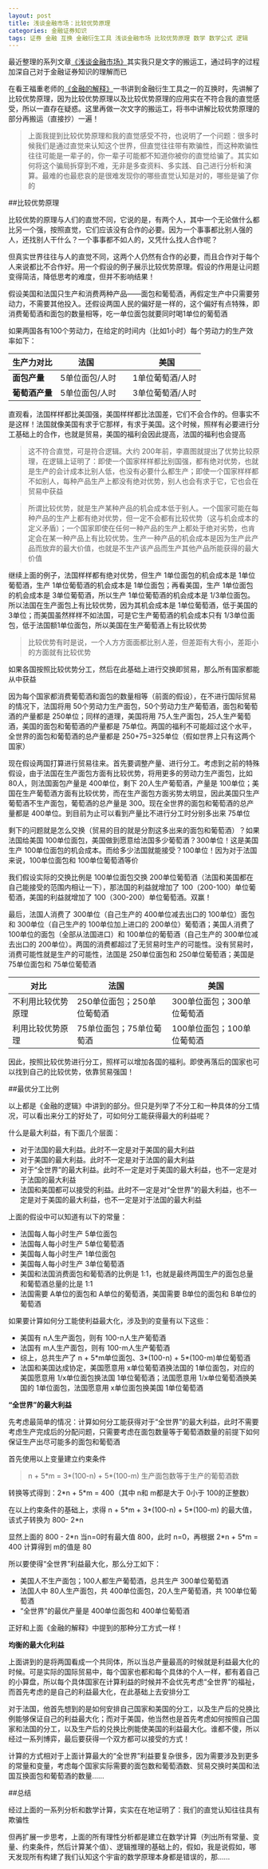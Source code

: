 ```yaml
---
layout: post
title: 浅谈金融市场：比较优势原理
categories: 金融证券知识
tags: 证券 金融 互换 金融衍生工具 浅谈金融市场 比较优势原理 数学 数学公式 逻辑
---
```


最近整理的系列文章[《浅谈金融市场》](http://www.xumenger.com/tags/#浅谈金融市场)其实我只是文字的搬运工，通过码字的过程加深自己对于金融证券知识的理解而已

在看王福重老师的[《金融的解释》](https://book.douban.com/subject/26032227/)一书讲到金融衍生工具之一的互换时，先讲解了比较优势原理，因为比较优势原理以及比较优势原理的应用实在不符合我的直觉感受，所以一直存在疑惑。这里再做一次文字的搬运工，将书中讲解比较优势原理的部分再搬运（直接抄）一遍！

>上面我提到比较优势原理和我的直觉感受不符，也说明了一个问题：很多时候我们是通过直觉来认知这个世界，但直觉往往带有欺骗性，而这种欺骗性往往可能是一辈子的，你一辈子可能都不知道你被你的直觉给骗了。其实如何将这个骗局拆穿到不难，无非是多查资料、多实践、自己进行分析和演算。最难的也最悲哀的是很难发现你的哪些直觉认知是对的，哪些是骗了你的

##比较优势原理

比较优势的原理与人们的直觉不同，它说的是，有两个人，其中一个无论做什么都比另一个强，按照直觉，它们应该没有合作的必要。因为一个事事都比别人强的人，还找别人干什么？一个事事都不如人的，又凭什么找人合作呢？

但真实世界往往与人的直觉不同，这两个人仍然有合作的必要，而且合作对于每个人来说都比不合作好。用一个假设的例子展示比较优势原理。假设的作用是让问题变得简洁，降低思考的难度，但并不影响结果！

假设美国和法国只生产和消费两种产品——面包和葡萄酒，再假定生产中只需要劳动力，不需要其他投入。还假设两国人民的偏好是一样的，这个偏好有点特殊，即消费葡萄酒和面包的数量相等，吃一单位面包就要同时喝1单位的葡萄酒

如果两国各有100个劳动力，在给定的时间内（比如1小时）每个劳动力的生产效率如下：

 生产力对比     |  法国              |     美国
---------------|-------------------|------------
**面包产量**    | 5单位面包/人时     | 1单位葡萄酒/人时
**葡萄酒产量**  | 5单位面包/人时     | 3单位葡萄酒/人时

直观看，法国样样都比美国强，美国样样都比法国差，它们不会合作的。但事实不是这样！法国就像美国有求于它那样，有求于美国。这个时候，照样有必要进行分工基础上的合作，也就是贸易，美国的福利会因此提高，法国的福利也会提高

>这不符合直觉，可是符合逻辑。大约 200年前，李嘉图就提出了优势比较原理，在逻辑上证明了：即使一个国家样样都比别国强，都有绝对优势，也就是生产的会计成本比别人低，也没有必要什么都生产；即使一个国家样样都不如别人，每种产品生产上都没有绝对优势，别人也会有求于它，它也会在贸易中获益

>所谓比较优势，就是生产某种产品的机会成本低于别人。一个国家可能在每种产品的生产上都有绝对优势，但一定不会都有比较优势（这与机会成本的定义矛盾）；一个国家即使在任何一种产品的生产上都处于绝对劣势，也肯定会在某一种产品上有比较优势。生产一种产品的机会成本是因为生产此产品而放弃的最大价值，也就是不生产该产品而生产其他产品所能获得的最大价值

继续上面的例子，法国样样都有绝对优势，但生产 1单位面包的机会成本是 1单位葡萄酒，生产 1单位葡萄酒的机会成本是 1单位面包；再看美国，生产 1单位面包的机会成本是 3单位葡萄酒，所以生产 1单位葡萄酒的机会成本是 1/3单位面包。所以法国在生产面包上有比较优势，因为其机会成本是 1单位葡萄酒，低于美国的 3单位；而美国虽然样样不如法国，可是它生产葡萄酒的机会成本只有 1/3单位面包，低于法国额1单位面包，所以美国在生产葡萄酒上有比较优势

>比较优势有时是说，一个人方方面面都比别人差，但差距有大有小，差距小的方面就有比较优势

如果各国按照比较优势分工，然后在此基础上进行交换即贸易，那么所有国家都能从中获益

因为每个国家都消费葡萄酒和面包的数量相等（前面的假设），在不进行国际贸易的情况下，法国将用 50个劳动力生产面包，50个劳动力生产葡萄酒，面包和葡萄酒的产量都是 250单位；同样的道理，美国将用 75人生产面包，25人生产葡萄酒，美国的面包和葡萄酒的产量都是 75单位。两国的福利不可能超过这个水平，全世界的面包和葡萄酒的总产量都是 250+75=325单位（假如世界上只有这两个国家）

现在假设两国打算进行贸易往来。首先要调整产量、进行分工。考虑到之前的特殊假设，由于法国在生产面包方面有比较优势，将用更多的劳动力生产面包，比如 80人，则法国面包产量是 400单位，剩下 20人生产葡萄酒，产量是 100单位；美国在生产葡萄酒方面有比较优势，而在生产面包方面劣势太明显，因此美国只生产葡萄酒不生产面包，葡萄酒的总产量是 300。现在全世界的面包和葡萄酒的总产量都是 400单位。到目前为止可以看到产量比不进行分工时分别多出来 75单位

剩下的问题就是怎么交换（贸易的目的就是分割这多出来的面包和葡萄酒）？如果法国给美国 100单位面包，美国做到愿意给法国多少葡萄酒？300单位！这是美国生产 100单位面包的机会成本。而给多少法国就能接受？100单位！因为对于法国来说，100单位面包和 100单位葡萄酒等价

我们假设实际的交换比例是 100单位面包交换 200单位葡萄酒（法国和美国都在自己能接受的范围内相让一下），那法国的利益就增加了 100（200-100）单位葡萄酒，美国的利益就增加了 100（300-200）单位葡萄酒。双赢！

最后，法国人消费了 300单位（自己生产的 400单位减去出口的 100单位）面包和 300单位（自己生产的 100单位加上进口的 200单位）葡萄酒；美国人消费了 100单位的面包（全部从法国进口）和 100单位的葡萄酒（自己生产的 300单位减去出口的 200单位）。两国的消费都超过了无贸易时生产的可能性。没有贸易时，消费可能性就是生产的可能性，法国是 250单位面包和 250单位葡萄酒；美国是 75单位面包和 75单位葡萄酒

 对比               |  法国                     |    美国
--------------------|---------------------------|-------------------------
不利用比较优势原理   | 250单位面包；250单位葡萄酒  | 300单位面包；300单位葡萄酒
利用比较优势原理     | 75单位面包；75单位葡萄酒    | 100单位面包；100单位葡萄酒

因此，按照比较优势进行分工，照样可以增加各国的福利。即使再落后的国家也可以找到自己的比较优势，依靠贸易强国！

##最优分工比例

以上都是《金融的逻辑》中讲到的部分。但只是列举了不分工和一种具体的分工情况，可以看出来分工的好处了，可如何分工能获得最大的利益呢？

什么是最大利益，有下面几个层面：

* 对于法国的最大利益。此时不一定是对于美国的最大利益
* 对于美国的最大利益。此时不一定是对于法国的最大利益
* 对于“全世界”的最大利益。此时不一定是对于美国的最大利益，也不一定是对于法国的最大利益
* 法国和美国都可以接受的利益。此时不一定是对“全世界”的最大利益，也不一定是对于美国的最大利益，也不一定是对于法国的最大利益

上面的假设中可以知道有以下的常量：

* 法国每人每小时生产 5单位面包
* 法国每人每小时生产 5单位葡萄酒
* 美国每人每小时生产 1单位面包
* 美国每人每小时生产 3单位葡萄酒
* 美国和法国消费面包和葡萄酒的比例是 1:1，也就是最终两国生产的面包总量和葡萄酒总量的比是 1:1
* 法国需要 A单位的面包和 A单位的葡萄酒，美国需要 B单位的面包和 B单位的葡萄酒

如果要计算如何分工能使利益最大化，涉及到的变量有以下这些：

* 美国有 n人生产面包，则有 100-n人生产葡萄酒
* 法国有 m人生产面包，则有 100-m人生产葡萄酒
* 综上，总共生产了 n + 5\*m单位面包、3\*(100-n) + 5\*(100-m)单位葡萄酒
* 法国和美国达成协定，美国愿意用 x单位葡萄酒换法国的 1单位面包，对应的美国愿意用 1/x单位面包换法国 1单位葡萄酒；法国愿意用 1/x单位葡萄酒换美国的 1单位面包，法国愿意用 x单位面包换美国 1单位葡萄酒

**“全世界”的最大利益**

先考虑最简单的情况：计算如何分工能获得对于“全世界”的最大利益，此时不需要考虑生产完成后的分配问题，只需要考虑在面包数量等于葡萄酒数量的前提下如何保证生产出尽可能多的面包和葡萄酒

首先使用以上变量建立约束条件

>n + 5\*m = 3\*(100-n) + 5\*(100-m)        生产面包数等于生产的葡萄酒数

转换等式得到：2\*n + 5\*m = 400（其中 n和 m都是大于 0小于 100的正整数）

在以上约束条件的基础上，求得 n + 5\*m + 3\*(100-n) + 5\*(100-m) 的最大值，该式子转换为 800- 2\*n

显然上面的 800 - 2\*n 当n=0时有最大值 800，此时 n=0，再根据 2\*n + 5\*m = 400 计算得到 m的值是 80

所以要使得“全世界”利益最大化，那么分工如下：

* 美国人不生产面包；100人都生产葡萄酒，总共生产 300单位葡萄酒
* 法国人中 80人生产面包，共 400单位面包，20人生产葡萄酒，共 100单位葡萄酒
* “全世界”的最优产量是 400单位面包和 400单位葡萄酒

正好和上面《金融的解释》中提到的那种分工方式一样！

**均衡的最大化利益**

上面讲到的是将两国看成一个共同体，所以当总产量最高的时候就是利益最大化的时候。可是实际的国际贸易中，每个国家也都和每个具体的个人一样，都有着自己的小算盘，所以每个具体国家在计算利益的时候并不会优先考虑“全世界”的福祉，而首先考虑的是自己的利益最大化，在此基础上去安排分工

对于法国，他首先想到的是如何安排自己国家和美国的分工，以及生产后的兑换比例能够保证自己的利益最大化；而对于美国，他当然也是首先考虑如何按照自己国家和法国的分工，以及生产后的兑换比例能使美国的利益最大化。谁都不傻，所以经过一系列博弈，最后要获得一个双方都可以接受的方式！

计算的方式相对于上面计算最大的“全世界”利益要复杂很多，因为需要涉及到更多的常量和变量，考虑每个国家实际需要的面包数和葡萄酒数、贸易交换时美国和法国互换面包和葡萄酒的数量……

##总结

经过上面的一系列分析和数学计算，实实在在地证明了：我们的直觉认知往往具有欺骗性

但再扩展一步思考，上面的所有理性分析都是建立在数学计算（列出所有常量、变量、约束条件，然后计算某个值）、逻辑推理的基础上的，假如，我是说假如，哪天发现所有构建了我们认知这个宇宙的数学原理本身都是错误的，那......
